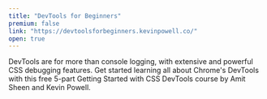 ```yaml
---
title: "DevTools for Beginners"
premium: false
link: "https://devtoolsforbeginners.kevinpowell.co/"
open: true
---
```


DevTools are for more than console logging, with extensive and powerful CSS debugging features. Get started learning all about Chrome's DevTools with this free 5-part Getting Started with CSS DevTools course by Amit Sheen and Kevin Powell.
